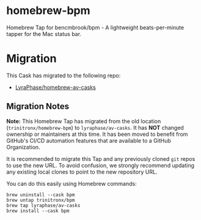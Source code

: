 # homebrew-bpm
Homebrew Tap for  bencmbrook/bpm - A lightweight beats-per-minute tapper for the Mac status bar.

# Migration

This Cask has migrated to the following repo:

- [LyraPhase/homebrew-av-casks][1]

## Migration Notes

**Note:** This Homebrew Tap has migrated from the old location
(`trinitronx/homebrew-bpm`) to `lyraphase/av-casks`. It has **NOT** changed
ownership or maintainers at this time. It has been moved to benefit from
GitHub's CI/CD automation features that are available to a GitHub Organization.

It is recommended to migrate this Tap and any
previously cloned `git` repos to use the new URL.
To avoid confusion, we strongly recommend updating any existing local clones to
point to the new repository URL.

You can do this easily using Homebrew commands:

    brew uninstall --cask bpm
    brew untap trinitronx/bpm
    brew tap lyraphase/av-casks
    brew install --cask bpm

[1]: https://github.com/LyraPhase/homebrew-av-casks
